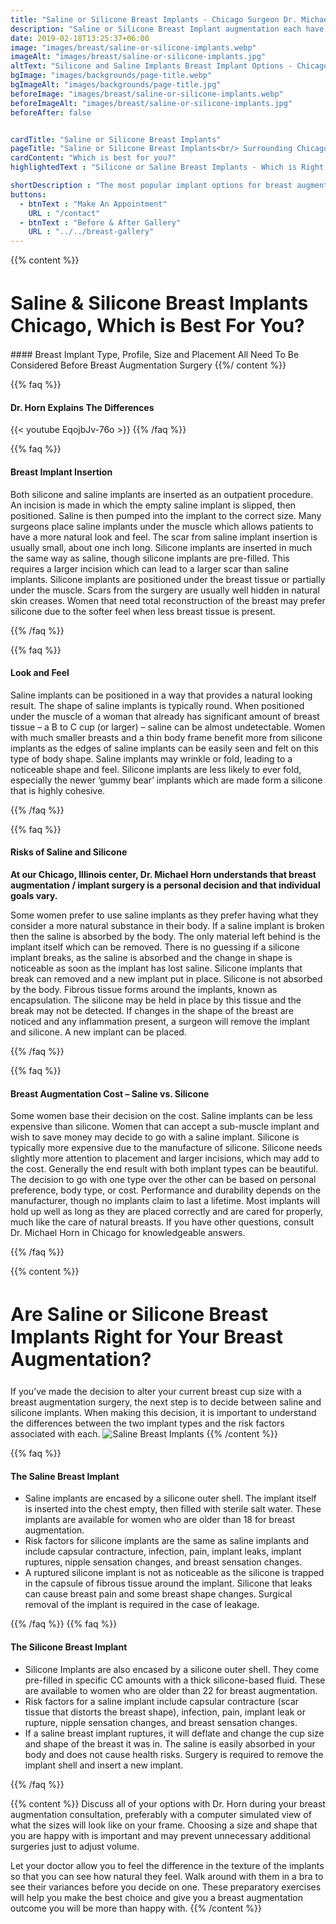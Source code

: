 ```yaml
---
title: "Saline or Silicone Breast Implants - Chicago Surgeon Dr. Michael Horn"
description: "Saline or Silicone Breast Implant augmentation each have their benefits and desired appearance. Chicago breast surgeon Dr. Michael Horn will thoroughly compare them in your consultation"
date: 2019-02-18T13:25:37+06:00
image: "images/breast/saline-or-silicone-implants.webp"
imageAlt: "images/breast/saline-or-silicone-implants.jpg"
altText: "Silicone and Saline Implants Breast Implant Options - Chicago Breast Surgery"
bgImage: "images/backgrounds/page-title.webp"
bgImageAlt: "images/backgrounds/page-title.jpg"
beforeImage: "images/breast/saline-or-silicone-implants.webp"
beforeImageAlt: "images/breast/saline-or-silicone-implants.jpg"
beforeAfter: false


cardTitle: "Saline or Silicone Breast Implants"
pageTitle: "Saline or Silicone Breast Implants<br/> Surrounding Chicagoland Areas"
cardContent: "Which is best for you?"
highlightedText : "Silicone or Saline Breast Implants - Which is Right For You?"

shortDescription : "The most popular implant options for breast augmentation are saline or silicone implants. Patients often wonder which implant type is best for them. To help make this choice easier it helps to know the difference between the types of implants and how they perform. You may also want to consult with a doctor such as Dr. Michael Horn in Chicago. "
buttons:
  - btnText : "Make An Appointment"
    URL : "/contact"
  - btnText : "Before & After Gallery"
    URL : "../../breast-gallery"
---
```


{{% content %}}
<h1 style="font-size:30px;">Saline & Silicone Breast Implants Chicago, Which is Best For You?</h1>
#### Breast Implant Type, Profile, Size and Placement All Need To Be Considered Before Breast Augmentation Surgery
{{%/ content %}}


{{% faq %}}
#### Dr. Horn Explains The Differences

{{< youtube EqojbJv-76o >}}
{{% /faq %}}

{{% faq %}}

#### Breast Implant Insertion

Both silicone and saline implants are inserted as an outpatient procedure. An incision is made in which the empty saline implant is slipped, then positioned. Saline is then pumped into the implant to the correct size. Many surgeons place saline implants under the muscle which allows patients to have a more natural look and feel. The scar from saline implant insertion is usually small, about one inch long. Silicone implants are inserted in much the same way as saline, though silicone implants are pre-filled. This requires a larger incision which can lead to a larger scar than saline implants. Silicone implants are positioned under the breast tissue or partially under the muscle. Scars from the surgery are usually well hidden in natural skin creases. Women that need total reconstruction of the breast may prefer silicone due to the softer feel when less breast tissue is present.

{{% /faq %}}

{{% faq %}}

#### Look and Feel

Saline implants can be positioned in a way that provides a natural looking result. The shape of saline implants is typically round. When positioned under the muscle of a woman that already has significant amount of breast tissue – a B to C cup (or larger) – saline can be almost undetectable. Women with much smaller breasts and a thin body frame benefit more from silicone implants as the edges of saline implants can be easily seen and felt on this type of body shape. Saline implants may wrinkle or fold, leading to a noticeable shape and feel. Silicone implants are less likely to ever fold, especially the newer ‘gummy bear’ implants which are made form a silicone that is highly cohesive.



{{% /faq %}}

{{% faq %}}

#### Risks of Saline and Silicone

**At our Chicago, Illinois center, Dr. Michael Horn understands that breast augmentation / implant surgery is a personal decision and that individual goals vary.**

Some women prefer to use saline implants as they prefer having what they consider a more natural substance in their body. If a saline implant is broken then the saline is absorbed by the body. The only material left behind is the implant itself which can be removed. There is no guessing if a silicone implant breaks, as the saline is absorbed and the change in shape is noticeable as soon as the implant has lost saline. Silicone implants that break can removed and a new implant put in place. Silicone is not absorbed by the body. Fibrous tissue forms around the implants, known as encapsulation. The silicone may be held in place by this tissue and the break may not be detected. If changes in the shape of the breast are noticed and any inflammation present, a surgeon will remove the implant and silicone. A new implant can be placed.


{{% /faq %}}

{{% faq %}}

#### Breast Augmentation Cost – Saline vs. Silicone

Some women base their decision on the cost. Saline implants can be less expensive than silicone. Women that can accept a sub-muscle implant and wish to save money may decide to go with a saline implant. Silicone is typically more expensive due to the manufacture of silicone. Silicone needs slightly more attention to placement and larger incisions, which may add to the cost. Generally the end result with both implant types can be beautiful. The decision to go with one type over the other can be based on personal preference, body type, or cost. Performance and durability depends on the manufacturer, though no implants claim to last a lifetime. Most implants will hold up well as long as they are placed correctly and are cared for properly, much like the care of natural breasts. If you have other questions, consult Dr. Michael Horn in Chicago for knowledgeable answers.

{{% /faq %}}

{{% content %}}
<h2 style="font-size:30px;">Are Saline or Silicone Breast Implants Right for Your Breast Augmentation?</h2>

If you’ve made the decision to alter your current breast cup size with a breast augmentation surgery, the next step is to decide between saline and silicone implants. When making this decision, it is important to understand the differences between the two implant types and the risk factors associated with each.
![Saline Breast Implants](../../../images/procedure/breast/saline-vs-silicone.jpg "Silicone Breast Augmentation")
{{% /content %}}


{{% faq %}}

#### The Saline Breast Implant

* Saline implants are encased by a silicone outer shell. The implant itself is inserted into the chest empty, then filled with sterile salt water. These implants are available for women who are older than 18 for breast augmentation.
* Risk factors for silicone implants are the same as saline implants and include capsular contracture, infection, pain, implant leaks, implant ruptures, nipple sensation changes, and breast sensation changes.
* A ruptured silicone implant is not as noticeable as the silicone is trapped in the capsule of fibrous tissue around the implant. Silicone that leaks can cause breast pain and some breast shape changes. Surgical removal of the implant is required in the case of leakage.

{{% /faq %}}
{{% faq %}}

#### The Silicone Breast Implant

* Silicone Implants are also encased by a silicone outer shell. They come pre-filled in specific CC amounts with a thick silicone-based fluid. These are available to     women who are older than 22 for breast augmentation.
* Risk factors for a saline implant include capsular contracture (scar tissue that distorts the breast shape), infection, pain, implant leak or rupture, nipple           sensation changes, and breast sensation changes.
* If a saline breast implant ruptures, it will deflate and change the cup size and shape of the breast it was in. The saline is easily absorbed in your body and does not cause      health risks. Surgery is required to remove the implant shell and insert a new implant.

{{% /faq %}}


{{% content %}}
Discuss all of your options with Dr. Horn during your breast augmentation consultation, preferably with a computer simulated view of what the sizes will look like on your frame. Choosing a size and shape that you are happy with is important and may prevent unnecessary additional surgeries just to adjust volume.

Let your doctor allow you to feel the difference in the texture of the implants so that you can see how natural they feel. Walk around with them in a bra to see their variances before you decide on one. These preparatory exercises will help you make the best choice and give you a breast augmentation outcome you will be more than happy with.
{{% /content %}}


